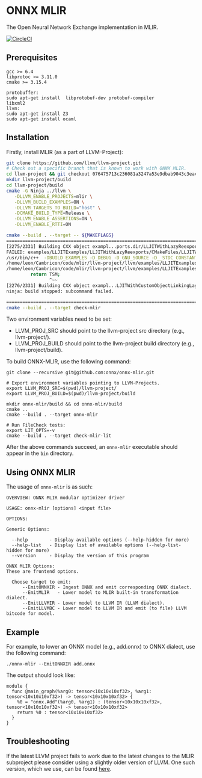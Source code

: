 # ONNX MLIR
The Open Neural Network Exchange implementation in MLIR.

[![CircleCI](https://circleci.com/gh/onnx/onnx-mlir/tree/master.svg?style=svg)](https://circleci.com/gh/onnx/onnx-mlir/tree/master)

## Prerequisites

```
gcc >= 6.4
libprotoc >= 3.11.0
cmake >= 3.15.4

protobuffer:
sudo apt-get install  libprotobuf-dev protobuf-compiler
libxml2
llvm:
sudo apt-get install Z3
sudo apt-get install ocaml

```

## Installation

Firstly, install MLIR (as a part of LLVM-Project):

[same-as-file]: <> (utils/install-mlir.sh)
``` bash
git clone https://github.com/llvm/llvm-project.git
# Check out a specific branch that is known to work with ONNX MLIR.
cd llvm-project && git checkout 076475713c236081a3247a53e9dbab9043c3eac2 && cd ..
mkdir llvm-project/build
cd llvm-project/build
cmake -G Ninja ../llvm \
   -DLLVM_ENABLE_PROJECTS=mlir \
   -DLLVM_BUILD_EXAMPLES=ON \
   -DLLVM_TARGETS_TO_BUILD="host" \
   -DCMAKE_BUILD_TYPE=Release \
   -DLLVM_ENABLE_ASSERTIONS=ON \
   -DLLVM_ENABLE_RTTI=ON

cmake --build . --target -- ${MAKEFLAGS}
====================================================================================================
[2275/2331] Building CXX object exampl...ports.dir/LLJITWithLazyReexports.cpp.o
FAILED: examples/LLJITExamples/LLJITWithLazyReexports/CMakeFiles/LLJITWithLazyReexports.dir/LLJITWithLazyReexports.cpp.o 
/usr/bin/c++  -DBUILD_EXAMPLES -D_DEBUG -D_GNU_SOURCE -D__STDC_CONSTANT_MACROS -D__STDC_FORMAT_MACROS -D__STDC_LIMIT_MACROS -Iexamples/LLJITExamples/LLJITWithLazyReexports -I/home/leon/Cambricon/code/mlir/llvm-project/llvm/examples/LLJITExamples/LLJITWithLazyReexports -I/home/leon/Cambricon/anaconda3/include/libxml2 -Iinclude -I/home/leon/Cambricon/code/mlir/llvm-project/llvm/include -fPIC -fvisibility-inlines-hidden -Werror=date-time -Wall -Wextra -Wno-unused-parameter -Wwrite-strings -Wcast-qual -Wno-missing-field-initializers -pedantic -Wno-long-long -Wimplicit-fallthrough -Wno-maybe-uninitialized -Wno-noexcept-type -Wdelete-non-virtual-dtor -Wno-comment -fdiagnostics-color -ffunction-sections -fdata-sections -O3     -fno-exceptions -UNDEBUG -std=c++14 -MD -MT examples/LLJITExamples/LLJITWithLazyReexports/CMakeFiles/LLJITWithLazyReexports.dir/LLJITWithLazyReexports.cpp.o -MF examples/LLJITExamples/LLJITWithLazyReexports/CMakeFiles/LLJITWithLazyReexports.dir/LLJITWithLazyReexports.cpp.o.d -o examples/LLJITExamples/LLJITWithLazyReexports/CMakeFiles/LLJITWithLazyReexports.dir/LLJITWithLazyReexports.cpp.o -c /home/leon/Cambricon/code/mlir/llvm-project/llvm/examples/LLJITExamples/LLJITWithLazyReexports/LLJITWithLazyReexports.cpp
/home/leon/Cambricon/code/mlir/llvm-project/llvm/examples/LLJITExamples/LLJITWithLazyReexports/LLJITWithLazyReexports.cpp: In lambda function:
/home/leon/Cambricon/code/mlir/llvm-project/llvm/examples/LLJITExamples/LLJITWithLazyReexports/LLJITWithLazyReexports.cpp:110:16: error: could not convert ‘TSM’ from ‘llvm::orc::ThreadSafeModule’ to ‘llvm::Expected<llvm::orc::ThreadSafeModule>’
         return TSM;
                ^~~
[2276/2331] Building CXX object exampl...LJITWithCustomObjectLinkingLayer.cpp.o
ninja: build stopped: subcommand failed.

====================================================================================================
cmake --build . --target check-mlir
```

Two environment variables need to be set:
- LLVM_PROJ_SRC should point to the llvm-project src directory (e.g., llvm-project/).
- LLVM_PROJ_BUILD should point to the llvm-project build directory (e.g., llvm-project/build).

To build ONNX-MLIR, use the following command:

[same-as-file]: <> ({"ref": "utils/install-onnx-mlir.sh", "skip-doc": 2})
```
git clone --recursive git@github.com:onnx/onnx-mlir.git

# Export environment variables pointing to LLVM-Projects.
export LLVM_PROJ_SRC=$(pwd)/llvm-project/
export LLVM_PROJ_BUILD=$(pwd)/llvm-project/build

mkdir onnx-mlir/build && cd onnx-mlir/build
cmake ..
cmake --build . --target onnx-mlir

# Run FileCheck tests:
export LIT_OPTS=-v
cmake --build . --target check-mlir-lit
```

After the above commands succeed, an `onnx-mlir` executable should appear in the `bin` directory. 

## Using ONNX MLIR

The usage of `onnx-mlir` is as such:
```
OVERVIEW: ONNX MLIR modular optimizer driver

USAGE: onnx-mlir [options] <input file>

OPTIONS:

Generic Options:

  --help        - Display available options (--help-hidden for more)
  --help-list   - Display list of available options (--help-list-hidden for more)
  --version     - Display the version of this program

ONNX MLIR Options:
These are frontend options.

  Choose target to emit:
      --EmitONNXIR - Ingest ONNX and emit corresponding ONNX dialect.
      --EmitMLIR   - Lower model to MLIR built-in transformation dialect.
      --EmitLLVMIR - Lower model to LLVM IR (LLVM dialect).
      --EmitLLVMBC - Lower model to LLVM IR and emit (to file) LLVM bitcode for model.
```

## Example

For example, to lower an ONNX model (e.g., add.onnx) to ONNX dialect, use the following command:
```
./onnx-mlir --EmitONNXIR add.onnx
```
The output should look like:
```
module {
  func @main_graph(%arg0: tensor<10x10x10xf32>, %arg1: tensor<10x10x10xf32>) -> tensor<10x10x10xf32> {
    %0 = "onnx.Add"(%arg0, %arg1) : (tensor<10x10x10xf32>, tensor<10x10x10xf32>) -> tensor<10x10x10xf32>
    return %0 : tensor<10x10x10xf32>
  }
}
```

## Troubleshooting

If the latest LLVM project fails to work due to the latest changes to the MLIR subproject please consider using a slightly older version of LLVM. One such version, which we use, can be found [here](https://github.com/clang-ykt/llvm-project).
